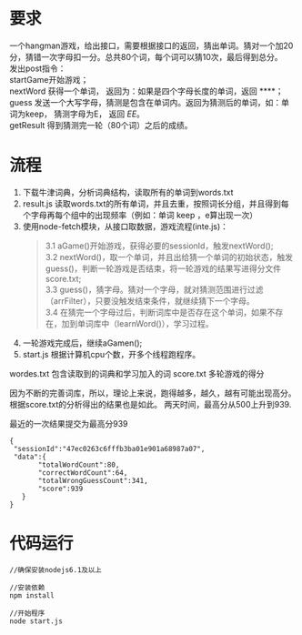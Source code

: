 # 要求  
  一个hangman游戏，给出接口，需要根据接口的返回，猜出单词。猜对一个加20分，猜错一次字母扣一分。总共80个词，每个词可以猜10次，最后得到总分。  
  发出post指令：  
  startGame开始游戏；  
  nextWord 获得一个单词， 返回为：如果是四个字母长度的单词，返回 ****；  
  guess 发送一个大写字母，猜测是包含在单词内。返回为猜测后的单词，如：单词为keep， 猜测字母为E， 返回 *EE*。  
  getResult 得到猜测完一轮（80个词）之后的成绩。  

# 流程  
  
  1. 下载牛津词典，分析词典结构，读取所有的单词到words.txt
  2. result.js 读取words.txt的所有单词，并且去重，按照词长分组，并且得到每个字母再每个组中的出现频率（例如：单词 keep ，e算出现一次）  
  3. 使用node-fetch模块，从接口取数据，游戏流程(inte.js)：  
     >3.1 aGame()开始游戏，获得必要的sessionId，触发nextWord();  
      3.2 nextWord()，取一个单词，并且出给猜一个单词的初始状态，触发guess()，判断一轮游戏是否结束，将一轮游戏的结果写进得分文件score.txt;  
      3.3 guess()，猜字母。猜对一个字母，就对猜测范围进行过滤（arrFilter），只要没触发结束条件，就继续猜下一个字母。  
      3.4 在猜完一个字母过后，判断词库中是否存在这个单词，如果不存在，加到单词库中（learnWord()），学习过程。  
 4. 一轮游戏完成后，继续aGamen();
 5. start.js 根据计算机cpu个数，开多个线程跑程序。
 
 
 wordes.txt 包含读取到的词典和学习加入的词
 score.txt 多轮游戏的得分
 
 因为不断的完善词库，所以，理论上来说，跑得越多，越久，越有可能出现高分。根据score.txt的分析得出的结果也是如此。
 两天时间，最高分从500上升到939.
 
 最近的一次结果提交为最高分939
 
 ```
{
  "sessionId":"47ec0263c6fffb3ba01e901a68987a07",
  "data":{
        "totalWordCount":80,
        "correctWordCount":64,
        "totalWrongGuessCount":341,
        "score":939
    }
}
 ```
 
 
 # 代码运行
  ```
  //确保安装nodejs6.1及以上
  
  //安装依赖
  npm install  
  
  //开始程序
  node start.js
  ```